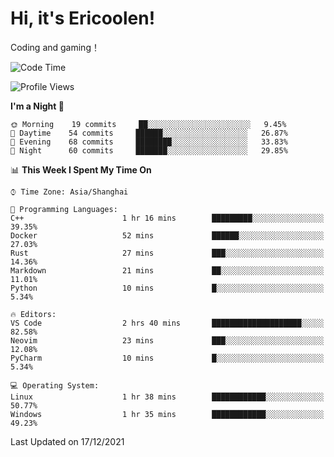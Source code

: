 # Hi, it's Ericoolen!
Coding and gaming！

<!--START_SECTION:waka-->
![Code Time](http://img.shields.io/badge/Code%20Time-134%20hrs%2059%20mins-blue)

![Profile Views](http://img.shields.io/badge/Profile%20Views-2-blue)

**I'm a Night 🦉** 

```text
🌞 Morning    19 commits     ██░░░░░░░░░░░░░░░░░░░░░░░   9.45% 
🌆 Daytime    54 commits     ██████░░░░░░░░░░░░░░░░░░░   26.87% 
🌃 Evening    68 commits     ████████░░░░░░░░░░░░░░░░░   33.83% 
🌙 Night      60 commits     ███████░░░░░░░░░░░░░░░░░░   29.85%

```


📊 **This Week I Spent My Time On** 

```text
⌚︎ Time Zone: Asia/Shanghai

💬 Programming Languages: 
C++                      1 hr 16 mins        █████████░░░░░░░░░░░░░░░░   39.35% 
Docker                   52 mins             ██████░░░░░░░░░░░░░░░░░░░   27.03% 
Rust                     27 mins             ███░░░░░░░░░░░░░░░░░░░░░░   14.36% 
Markdown                 21 mins             ██░░░░░░░░░░░░░░░░░░░░░░░   11.01% 
Python                   10 mins             █░░░░░░░░░░░░░░░░░░░░░░░░   5.34%

🔥 Editors: 
VS Code                  2 hrs 40 mins       ████████████████████░░░░░   82.58% 
Neovim                   23 mins             ███░░░░░░░░░░░░░░░░░░░░░░   12.08% 
PyCharm                  10 mins             █░░░░░░░░░░░░░░░░░░░░░░░░   5.34%

💻 Operating System: 
Linux                    1 hr 38 mins        ████████████░░░░░░░░░░░░░   50.77% 
Windows                  1 hr 35 mins        ████████████░░░░░░░░░░░░░   49.23%

```


 Last Updated on 17/12/2021
<!--END_SECTION:waka-->

